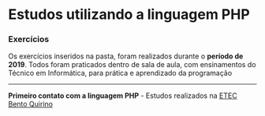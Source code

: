 # Estudos utilizando a linguagem PHP

### Exercícios

Os exercícios inseridos na pasta, foram realizados durante o **período de 2019**. Todos foram praticados dentro de sala de aula, com ensinamentos do Técnico em Informática, para prática e aprendizado da programação

---

**Primeiro contato com a linguagem PHP** - Estudos realizados na [ETEC Bento Quirino](https://etecbentoquirino.com.br/new/)

